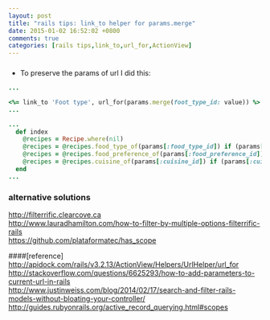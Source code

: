 ```yaml
---
layout: post
title: "rails tips: link_to helper for params.merge"
date: 2015-01-02 16:52:02 +0800
comments: true
categories: [rails tips,link_to,url_for,ActionView]
---
```

### 
- To preserve the params of url I did this:
``` ruby app/views/index.html.erb
...

<%= link_to 'Foot type', url_for(params.merge(foot_type_id: value)) %>
...

```

``` ruby app/controllers/recipes_controller.rb
...
  def index
    @recipes = Recipe.where(nil)
    @recipes = @recipes.food_type_of(params[:food_type_id]) if (params[:food_type_id])
    @recipes = @recipes.food_preference_of(params[:food_preference_id]) if (params[:food_preference_id])
    @recipes = @recipes.cuisine_of(params[:cuisine_id]) if (params[:cuisine_id])
  end
...
```

### alternative solutions
http://filterrific.clearcove.ca   
http://www.lauradhamilton.com/how-to-filter-by-multiple-options-filterrific-rails   
https://github.com/plataformatec/has_scope   


####[reference]
http://apidock.com/rails/v3.2.13/ActionView/Helpers/UrlHelper/url_for  
http://stackoverflow.com/questions/6625293/how-to-add-parameters-to-current-url-in-rails   
http://www.justinweiss.com/blog/2014/02/17/search-and-filter-rails-models-without-bloating-your-controller/   
http://guides.rubyonrails.org/active_record_querying.html#scopes    
